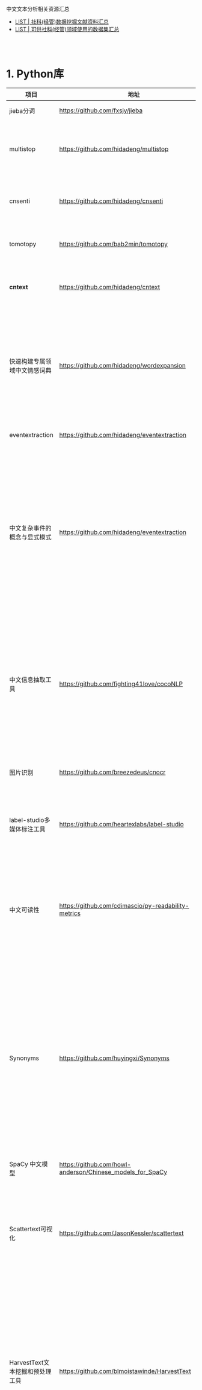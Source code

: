 中文文本分析相关资源汇总
- [LIST | 社科(经管)数据挖掘文献资料汇总](https://textdata.cn/blog/the_text_analysis_list_about_ms/)
- [LIST | 可供社科(经管)领域使用的数据集汇总](https://textdata.cn/blog/datasets_available_for_management_science/)

<br><br>

# 1. Python库

| 项目                                  | 地址                                                      | 简介                                                         |
| ------------------------------------- | --------------------------------------------------------- | :----------------------------------------------------------- |
| jieba分词                             | https://github.com/fxsjy/jieba                            | 中文分词库                                                   |
| multistop                       | https://github.com/hidadeng/multistop            | 停用词表，支持中英法德等15种语言                                            |
| cnsenti                               | https://github.com/hidadeng/cnsenti                     | 中文文本情感分析、情绪分析库                                 |
| tomotopy                                 | https://github.com/bab2min/tomotopy                     | 最快的主题模型，C的速度                        |
| **cntext**                             | https://github.com/hidadeng/cntext                    | 中文文本情感分析、情绪分析库                                 |
| 快速构建专属领域中文情感词典          | https://github.com/hidadeng/wordexpansion               | 使用SO_PMI互信息算法简单快速构建不同领域(手机、汽车等)的专业情感词典 |
| eventextraction                       | https://github.com/hidadeng/eventextraction             | 计算文本逻辑性                                               |
| 中文复杂事件的概念与显式模式          | https://github.com/hidadeng/eventextraction             | 中文复合事件的概念与显式模式，包括条件事件、因果事件、顺承事件、反转事件等事件抽取，并形成事理图谱。 |
| 中文信息抽取工具                      | https://github.com/fighting41love/cocoNLP                 | 从中文文本数据中抽取出结构化的信息，如时间、手机号、运营商、邮箱、地址、人名、身份证 |
| 图片识别                              | https://github.com/breezedeus/cnocr                       | 识别出图片中的中文文本                                       |
| label-studio多媒体标注工具            | https://github.com/heartexlabs/label-studio               | 可对文本、图片、音频和视频数据进行标注                       |
| 中文可读性                            | https://github.com/cdimascio/py-readability-metrics       | 可读性算法包括Flesch-Kincaid Grade Level, Gunning Fog, ARI, Dale Chall, SMOG |
| Synonyms                              | https://github.com/huyingxi/Synonyms                      | 用于自然语言理解的很多任务：文本对齐，推荐算法，相似度计算，语义偏移，关键字提取，概念提取，自动摘要，搜索引擎等。 |
| SpaCy 中文模型                        | https://github.com/howl-anderson/Chinese_models_for_SpaCy | SpaCy 中文模型                                               |
| Scattertext可视化                     | https://github.com/JasonKessler/scattertext               | 能否分析出某个类别的文本与其他文本的用词差异；简单修改后可支持中文 |
| HarvestText文本挖掘和预处理工具       | https://github.com/blmoistawinde/HarvestText              | 文本挖掘和预处理工具（文本清洗、新词发现、情感分析、实体识别链接、句法分析等），无监督或弱监督（种子词）方法 |
| 开源金融大数据                        | https://github.com/PKUJohnson/OpenData                    | 股票、基金、期货、宏观等金融数据。还有非金融数据，如空气质量、高考录取分、院线票房等非金融数据 |
| 中日韩分词                            | https://github.com/jeongukjae/python-mecab                | 中日韩分词工具                                               |
| 汉字数字(中文数字)-阿拉伯数字转换工具 | https://github.com/Wall-ee/chinese2digits                 | 最好的汉字数字(中文数字)-阿拉伯数字转换工具。                |
| 中文地址提取工具                           | https://github.com/shibing624/addressparser     | 中文地址提取工具，支持中国三级区划地址（省、市、区）提取和映射，支持地址热力图绘制。 |
| 中文公司名称分词工具                           | https://github.com/shibing624/companynameparser    | 中文公司名称分词工具，支持公司名称中的地名，品牌名（主词），行业词，公司名后缀提取。 |


<br>
<br>

# 2. 语料(数据)

| 资源名             | 地址                                                 | 介绍                                                         |
| ------------------ | ---------------------------------------------------- | ------------------------------------------------------------ |
| 微信公众号语料库   | https://github.com/SophonPlus/ChineseNlpCorpus       | 搜集、整理、发布 中文 自然语言处理 语料/数据集，与 有志之士 共同 促进 中文 自然语言处理 的 发展。 |
| 中文公司名语料库   | https://github.com/wainshine/Company-Names-Corpus    | 公司简称,缩写,品牌词,企业名。可用于中文分词、机构名实体识别。 |
| 微信公众号语料库   | https://github.com/nonamestreet/weixin_public_corpus | 数据量3G；纯文本,每行一篇，JSON格式。name是微信公众号名字，account是微信公众号ID，title是题目，content是正文。 |
| 多语言音频数据     | https://voice.mozilla.org/en/datasets                | 多种语言音频数据，包括来自42,000名贡献者超过1,400小时的语音样本，涵github |
| 知识问答           | https://github.com/liuhuanyong/MiningZhiDaoQACorpus  | 百度知道问答语料库，包括超过580万的问题，938万的答案，5800个分类标签。基于该问答语料库，可支持多种应用，如闲聊问答，逻辑挖掘。 |
| 中文任务基准测评   | https://github.com/CLUEbenchmark/CLUE                | 中文语言理解测评基准，包括代表性的数据集、基准(预训练)模型、语料库、排行榜 |
| 中文突发事件语料库 | https://github.com/shijiebei2009/CEC-Corpus          | 中文突发事件语料库（Chinese Emergency Corpus）-上海大学-语义智能实验室 |
|                    |                                                      |                                                              |
|                    |                                                      |                                                              |



<br>
<br>


# 3. 知识图谱



| 项目名                  | 地址                                                        | 简介                                                         |
| ----------------------- | ----------------------------------------------------------- | ------------------------------------------------------------ |
| awesome-knowledge-graph | https://github.com/husthuke/awesome-knowledge-graph         | 整理知识图谱相关学习资料                                     |
| 文档图谱信息可视化      | https://github.com/liuhuanyong/TextGrapher                  | 输入一篇文档，将文档进行关键信息提取，进行结构化，并最终组织成图谱组织形式，形成对文章语义信息的图谱化展示。 |
| 事件三元组抽取          | https://github.com/liuhuanyong/EventTriplesExtraction       | 基于依存句法与语义角色标注的事件三元组抽取                   |
| 中文人物关系抽取        | https://github.com/liuhuanyong/PersonRelationKnowledgeGraph | 中文人物关系图谱构建； 基于知识库的数据回标 基于远程监督与bootstrapping方法的人物关系抽取 ；基于知识图谱的知识问答等应用 |
| 证券知识图谱            | https://github.com/lemonhu/stock-knowledge-graph            | 利用网络上公开的数据构建一个小型的证券知识图谱/知识库        |
| 大规模中文知识图谱数据  | https://github.com/ownthink/KnowledgeGraphData              | 1.4亿中文知识图谱,百度网盘（链接: https://pan.baidu.com/s/1LZjs9Dsta0yD9NH-1y0sAw 提取码: 3hpp ）注：解压密码是：https://www.ownthink.com/ |
| 京东商品知识图谱        | https://github.com/liuhuanyong/ProductKnowledgeGraph        | 基于京东网站的1300种商品上下级概念，约10万商品品牌，约65万品牌销售关系，商品描述维度等知识库，基于该知识库可以支持商品属性库构建，商品销售问答，品牌物品生产等知识查询服务，也可用于情感分析等下游应用． |
| 重大事件抽取            | https://github.com/liuhuanyong/ImportantEventExtractor      | 针对某一事件话题下的新闻报道集合，通过使用docrank算法，对新闻报道进行重要性识别，并通过新闻报道时间挑选出时间线上重要新闻。 |


<br>
<br>

# 4. 如果

如果您是经管人文社科专业背景，编程小白，面临海量文本数据采集和处理分析艰巨任务，可以参看 [《Python实证指标构建与文本分析》](https://textdata.cn/blog/management_python_course/)视频课。作为文科生，一样也是从两眼一抹黑开始，这门课程是用五年时间凝缩出来的。自认为讲的很通俗易懂 o(*￣︶￣*)o，

- Python 语法入门
- Python网络爬虫
- pandas数据操作
- 文本分析(词典法)
- 文本分析 (机器学习)
- 词嵌入与态度认知


感兴趣的童鞋不妨戳一下 [《Python实证指标构建与文本分析》](https://textdata.cn/blog/management_python_course/) 进来看看~

[![](img/课程.png)]( https://textdata.cn/blog/management_python_course/ )


<br>
<br>

# 5. 更多

- [B站:大邓和他的python](https://space.bilibili.com/122592901/channel/detail?cid=66008)

- 公众号：大邓和他的python

- [知乎专栏：数据科学家](https://zhuanlan.zhihu.com/dadeng)



![](img/大邓和他的Python.png)
